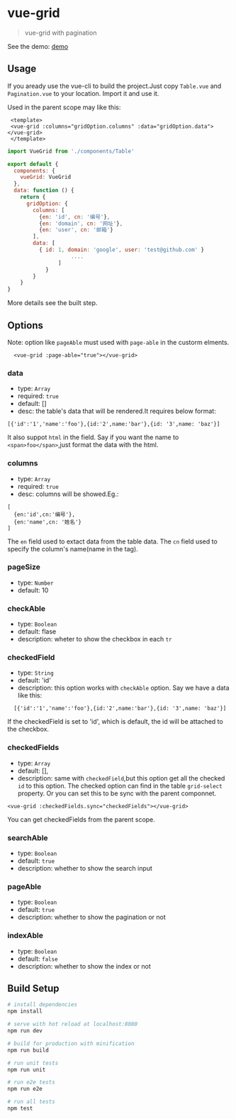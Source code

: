 # vue-grid

> vue-grid with pagination

See the demo: [demo](http://flyyang.github.io/vue-grid/)

## Usage

If you aready use the vue-cli to build the project.Just copy `Table.vue` and `Pagination.vue` to your location. Import it and use it.

Used in the parent scope may like this:

```
 <template>
 <vue-grid :columns="gridOption.columns" :data="gridOption.data"></vue-grid>
 </template>
```

``` JavaScript
import VueGrid from './components/Table'

export default {
  components: {
    vueGrid: VueGrid
  },
  data: function () {
    return {
      gridOption: {
        columns: [
          {en: 'id', cn: '编号'},
          {en: 'domain', cn: '网址'},
          {en: 'user', cn: '邮箱'}
        ],
        data: [
          { id: 1, domain: 'google', user: 'test@github.com' }
					....
				]
			}
		}
	}
}
```
More details see the built step.

## Options

Note: option like `pageAble` must used with `page-able` in the custorm elments.

```
  <vue-grid :page-able="true"></vue-grid>
```

### data

* type: `Array`
* required: `true`
* default: []
* desc: the table's data that will be rendered.It requires below format:

```
[{'id':'1','name':'foo'},{id:'2',name:'bar'},{id: '3',name: 'baz'}]
```

It also suppot `html` in the field. Say if you want the name to `<span>foo</span>`,just format the data with the html.

### columns

* type: `Array`
* required: `true`
* desc: columns will be showed.Eg.:

```
[
  {en:'id',cn:'编号'},
  {en:'name',cn: '姓名'}
]
```
The `en` field used to extact data from the table data. The `cn` field used to specify the column's name(name in the <th> tag).

### pageSize

* type: `Number`
* default: 10

### checkAble

* type: `Boolean`
* default: flase
* description: wheter to show the checkbox in each `tr`

### checkedField

* type: `String`
* default: 'id'
* description: this option works with `checkAble` option. Say we have a data like this:
```
  [{'id':'1','name':'foo'},{id:'2',name:'bar'},{id: '3',name: 'baz'}]
```
If the checkedField is set to 'id', which is default, the id will be attached to the checkbox.

### checkedFields

* type: `Array`
* default: [],
* description: same with `checkedField`,but this option get all the checked `id` to this option. The checked option can find in the table `grid-select` property. Or you can set this to be sync with the parent componnet.

```
<vue-grid :checkedFields.sync="checkedFields"></vue-grid>
```

You can get checkedFields from the parent scope.

### searchAble

* type: `Boolean`
* default: `true`
* description: whether to show the search input

### pageAble

* type: `Boolean`
* default: `true`
* description: whether to show the pagination or not

### indexAble

* type: `Boolean`
* default: `false`
* description: whether to show the index or not

## Build Setup



``` bash
# install dependencies
npm install

# serve with hot reload at localhost:8080
npm run dev

# build for production with minification
npm run build

# run unit tests
npm run unit

# run e2e tests
npm run e2e

# run all tests
npm test
```
